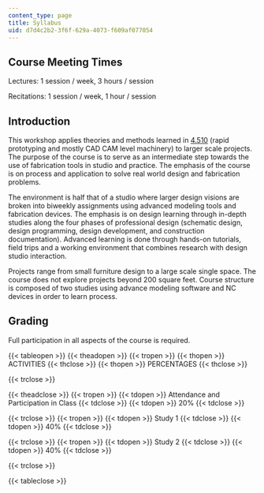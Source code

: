 ```yaml
---
content_type: page
title: Syllabus
uid: d7d4c2b2-3f6f-629a-4073-f609af077054
---
```


Course Meeting Times
--------------------

Lectures: 1 session / week, 3 hours / session

Recitations: 1 session / week, 1 hour / session

Introduction
------------

This workshop applies theories and methods learned in [4.510](/courses/4-510-digital-design-fabrication-fall-2008) (rapid prototyping and mostly CAD CAM level machinery) to larger scale projects. The purpose of the course is to serve as an intermediate step towards the use of fabrication tools in studio and practice. The emphasis of the course is on process and application to solve real world design and fabrication problems.

The environment is half that of a studio where larger design visions are broken into biweekly assignments using advanced modeling tools and fabrication devices. The emphasis is on design learning through in-depth studies along the four phases of professional design (schematic design, design programming, design development, and construction documentation). Advanced learning is done through hands-on tutorials, field trips and a working environment that combines research with design studio interaction.

Projects range from small furniture design to a large scale single space. The course does not explore projects beyond 200 square feet. Course structure is composed of two studies using advance modeling software and NC devices in order to learn process.

Grading
-------

Full participation in all aspects of the course is required.

{{< tableopen >}}
{{< theadopen >}}
{{< tropen >}}
{{< thopen >}}
ACTIVITIES
{{< thclose >}}
{{< thopen >}}
PERCENTAGES
{{< thclose >}}

{{< trclose >}}

{{< theadclose >}}
{{< tropen >}}
{{< tdopen >}}
Attendance and Participation in Class
{{< tdclose >}}
{{< tdopen >}}
20%
{{< tdclose >}}

{{< trclose >}}
{{< tropen >}}
{{< tdopen >}}
Study 1
{{< tdclose >}}
{{< tdopen >}}
40%
{{< tdclose >}}

{{< trclose >}}
{{< tropen >}}
{{< tdopen >}}
Study 2
{{< tdclose >}}
{{< tdopen >}}
40%
{{< tdclose >}}

{{< trclose >}}

{{< tableclose >}}